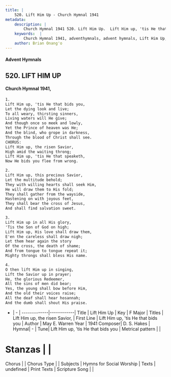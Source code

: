 ```yaml
---
title: |
    520. Lift Him Up - Church Hymnal 1941
metadata:
    description: |
        Church Hymnal 1941 520. Lift Him Up.  Lift Him up, 'tis He that bids you, Let the dying look and live; To all weary, thirsting sinners, Living waters will He give; And though once so meek and lowly, Yet the Prince of heaven was He; And the blind, who grope in darkness, Through the blood of Christ shall see. CHORUS: Lift Him up, the risen Savior, High amid the waiting throng; Lift Him up, 'tis He that speaketh, Now He bids you flee from wrong. 
    keywords:  |
        Church Hymnal 1941, adventhymnals, advent hymnals, Lift Him Up, Lift Him up, 'tis He that bids you. Lift Him up, the risen Savior,
    author: Brian Onang'o
---
```


#### Advent Hymnals
## 520. LIFT HIM UP
####  Church Hymnal 1941,

```txt
1.
Lift Him up, 'tis He that bids you,
Let the dying look and live;
To all weary, thirsting sinners,
Living waters will He give;
And though once so meek and lowly,
Yet the Prince of heaven was He;
And the blind, who grope in darkness,
Through the blood of Christ shall see.
CHORUS:
Lift Him up, the risen Savior,
High amid the waiting throng;
Lift Him up, 'tis He that speaketh,
Now He bids you flee from wrong.

2.
Lift Him up, this precious Savior,
Let the multitude behold;
They with willing hearts shall seek Him,
He will draw them to His fold;
They shall gather from the wayside,
Hastening on with joyous feet,
They shall bear the cross of Jesus,
And shall find salvation sweet.

3.
Lift Him up in all His glory,
'Tis the Son of God on high;
Lift Him up, His love shall draw them,
E'en the careless shall draw nigh;
Let them hear again the story
Of the cross, the death of shame;
And from tongue to tongue repeat it;
Mighty throngs shall bless His name.

4.
O then lift Him up in singing,
Lift the Savior up in prayer;
He, the glorious Redeemer,
All the sins of men did bear;
Yes, the young shall bow before Him,
And the old their voices raise;
All the deaf shall hear hosannah;
And the dumb shall shout His praise.

```

- |   -  |
-------------|------------|
Title | Lift Him Up |
Key | F Major |
Titles | Lift Him up, the risen Savior, |
First Line | Lift Him up, 'tis He that bids you |
Author | May E. Warren
Year | 1941
Composer| D. S. Hakes |
Hymnal|  - |
Tune| Lift Him up, 'tis He that bids you |
Metrical pattern | |
# Stanzas |  |
Chorus |  |
Chorus Type |  |
Subjects | Hymns for Social Worship |
Texts | undefined |
Print Texts | 
Scripture Song |  |
    
